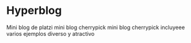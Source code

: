 # Hyperblog
Mini blog de platzi
mini blog cherrypick
mini blog cherrypick
incluyeee varios ejemplos
diverso y atractivo
